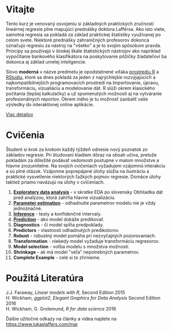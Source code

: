 # Vitajte

Tento kurz je venovaný osvojeniu si základných praktických zručností lineárnej regresie plne mapujúci prednášky doktora Lafférsa. Ako isto viete, samotná regresia sa pokladá za základ praktickej štatistiky využívanej po celom svete. Niektoré prednášky zahraničných profesorov dokonca označujú regresiu za nástroj na "všetko" a je to svojím spôsobom pravda. Princípy sa používajú v širokej škále štatistických nástrojov ako napríklad vypočítanie bankového klasifikátora na poskytovanie pôžičky žiadateľovi ba dokonca aj základ umelej inteligencie. 

Slovo **moderná** v názve predmetu je opodstatnené vďaka [prostrediu R](https://www.r-project.org/) a [RStudiu](https://www.rstudio.com/), ktoré sa dnes pokladá za jeden z najrýchlejšie rozvýjajúcich a najkompatibilnejších programovacích prostredí na Importovanie, úpravu, transformáciu, vizualiáciu a modelovanie dát. R slúži okrem klasického počítania (lepšej kalkulačky) a už spomenutých možnosti aj na vytváranie profesionálnych reportov. Okrem iného je tu možnosť zaobaliť vaše výsledky do interaktívnej online aplikácie.

[Viac detailov](https://samuelhudec.github.io/WarmUP)

# Cvičenia

Študent si krok za krokom každý týždeň odnesie nový poznatok zo základov regresie. Pri študovaní kladiem dôraz na obsah učiva, pretože pokladám za dôležité podávať vedomosti postupne v malom množstve a hlavne zrozumitelne. Na svojích cvičeniach vyžadujem vzájomnú interakciu a sú plné otázok. Vzájomne poprepájané úlohy slúžia na ilustráciu a praktické vysvetlenie niektorých ťažkých pojmov regresie. Domáce úlohy taktiež priamo naväzujú na úlohy v cvičeniach.

1. [**Exploratory data analysis**](https://samuelhudec.github.io/Ex01_Visualization) - v skratke EDA po slovensky Obhliadka dát pred analýzou, ktorá zahŕňa hlavne vizualizáciu.    
2. [**Parameter estimation**](https://samuelhudec.github.io/Ex02_Estimation) - odhadnutie parametrov modelu nie je vždy jednoznačné. 
3. [**Inference**](https://samuelhudec.github.io/Ex03_Inference) - testy a konfidenčné intervaly.   
4. [**Prediction**](https://samuelhudec.github.io/Ex04_Prediction) - ako model dokáže predikovať.    
5. **Diagnostics** - či model spĺňa predpoklady.    
6. **Predictors** - vlastnosti odhadnutých predikotorov.    
7. **Robust** - robustný model pomáha pri nezvyčajných pozorovaniach.    
8. **Transformation** - niekedy model vyžaduje transformáciu regresorov.    
9. **Model selection** - voľba modelu s množstva možností.    
10. **Shrinkage** - ak má model "veľa" nepotrebných parametrov.    
11. **Complete Example** - celé si to zhrnieme.    


# Použitá Literatúra

J.J. Faraway, *Linear models with R*, Second Edition 2015    
H. Wickham, *ggplot2, Elegant Graphics for Data Analysis* Second Edition 2016    
H. Wickham, G. Grolemund, *R for data science* 2016    

Ďalšie užitočné odkazy na články a videa najdete na <https://www.lukaslaffers.com/mar>


